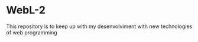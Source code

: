 # WebL-2
This repository is to keep up with my desenvolviment with new technologies of web programming
